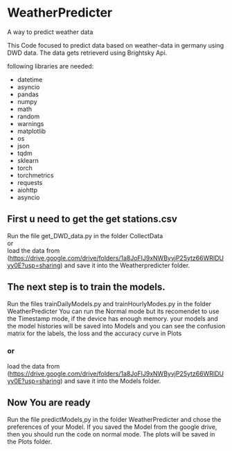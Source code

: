 # WeatherPredicter
A way to predict weather data



This Code focused to predict data based on weather-data in germany using DWD data.
The data gets retrieverd using Brightsky Api.

following libraries are needed:
- datetime
- asyncio
- pandas
- numpy
- math
- random
- warnings
- matplotlib
- os
- json
- tqdm
- sklearn
- torch
- torchmetrics
- requests
- aiohttp
- asyncio


## First u need to get the get stations.csv
Run the file get_DWD_data.py in the folder CollectData <br>
or <br>
load the data from (https://drive.google.com/drive/folders/1a8JoFlJ9xNWByvjP25ytz66WRIDUyy0E?usp=sharing) and save it into the Weatherpredicter folder.


## The next step is to train the models.
Run the files trainDailyModels.py and trainHourlyModes.py in the folder WeatherPredicter
You can run the Normal mode but its recomendet to use the Timestamp mode, if the device has enough memory. 
your models and the model histories will be saved into Models and you can see the confusion matrix for the labels, the loss and the accuracy curve in Plots
### or 
load the data from (https://drive.google.com/drive/folders/1a8JoFlJ9xNWByvjP25ytz66WRIDUyy0E?usp=sharing) and save it into the Models folder.

## Now You are ready
Run the file predictModels,py in the folder WeatherPredicter and chose the preferences of your Model.
If you saved the Model from the google drive, then you should run the code on normal mode.
The plots will be saved in the Plots folder.
